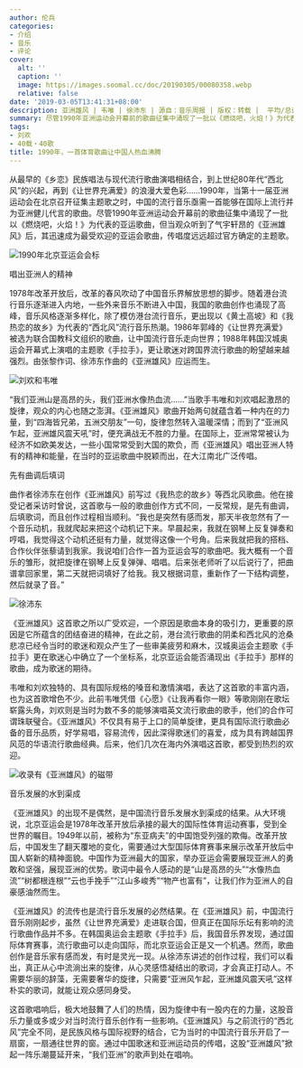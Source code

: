 ```yaml
---
author: 伦兵
categories:
- 介绍
- 音乐
- 评论
cover:
  alt: ''
  caption: ''
  image: https://images.soomal.cc/doc/20190305/00080358.webp
  relative: false
date: '2019-03-05T13:41:31+08:00'
description: 亚洲雄风 | 韦唯 | 徐沛东 | 源自：音乐周报 | 版权：转载 |  平均/总评分：09.60/48
summary: 尽管1990年亚洲运动会开幕前的歌曲征集中涌现了一批以《燃烧吧，火焰！》为代表的亚运歌曲，但当观众听到了气宇轩昂的《亚洲雄风》后，其迅速成为最受欢迎的亚运会歌曲，传唱度远远超过官方确定的主题歌……
tags:
- 刘欢
- 40载・40歌
title: 1990年，一首体育歌曲让中国人热血沸腾
---
```


从最早的《乡恋》民族唱法与现代流行歌曲演唱相结合，到上世纪80年代“西北风”的兴起，再到《让世界充满爱》的浪漫大爱色彩……1990年，当第十一届亚洲运动会在北京召开征集主题歌之时，中国的流行音乐亟需一首能够在国际上流行并为亚洲健儿代言的歌曲。尽管1990年亚洲运动会开幕前的歌曲征集中涌现了一批以《燃烧吧，火焰！》为代表的亚运歌曲，但当观众听到了气宇轩昂的《亚洲雄风》后，其迅速成为最受欢迎的亚运会歌曲，传唱度远远超过官方确定的主题歌。

![1990年北京亚运会会标](https://images.soomal.cc/doc/20190305/00080358.webp)





唱出亚洲人的精神

1978年改革开放后，改革的春风吹动了中国音乐界解放思想的脚步。随着港台流行音乐逐渐进入内地，一些外来音乐不断进入中国，我国的歌曲创作也涌现了高峰，音乐风格逐渐多样化，除了模仿港台流行音乐，更出现以《黄土高坡》和《我热恋的故乡》为代表的“西北风”流行音乐热潮。1986年郭峰的《让世界充满爱》被选为联合国教科文组织的歌曲，让中国流行音乐走向世界；1988年韩国汉城奥运会开幕式上演唱的主题歌《手拉手》，更让歌迷对跨国界流行歌曲的盼望越来越强烈。由张黎作词、徐沛东作曲的《亚洲雄风》应运而生。

![刘欢和韦唯](https://images.soomal.cc/doc/20190305/00080359_01.webp)





“我们亚洲山是高昂的头，我们亚洲水像热血流……”当歌手韦唯和刘欢唱起激昂的旋律，观众的内心也随之澎湃。《亚洲雄风》歌曲开始两句就蕴含着一种内在的力量，到“四海皆兄弟，五洲交朋友”一句，旋律忽然转入温暖深情；而到了“亚洲风乍起，亚洲雄风震天吼”时，便充满战无不胜的力量。在国际上，亚洲常常被认为经济不如欧美发达，一些小国常常受到大国的欺负，而《亚洲雄风》唱出亚洲人特有的精神和能量，在当时的亚运歌曲中脱颖而出，在大江南北广泛传唱。

先有曲调后填词

曲作者徐沛东在创作《亚洲雄风》前写过《我热恋的故乡》等西北风歌曲。他在接受记者采访时曾说，这首歌与一般的歌曲创作方式不同，一反常规，是先有曲调，后填歌词，而且创作过程相当顺利。“我也是突然有感而发，那天半夜忽然有了一个音乐动机，我就爬起来把这个动机记下来。早晨起来，我就在钢琴上反复弹奏和哼唱，我觉得这个动机还挺有力量，就觉得这像一个号角。后来我就把我的搭档、合作伙伴张藜请到我家。我说咱们合作一首为亚运会写的歌曲吧。我大概有一个音乐的雏形，就把旋律在钢琴上反复弹弹、唱唱。后来张老师听了以后说行了，把曲谱拿回家里，第二天就把词填好了给我。我又根据词意，重新作了一下结构调整，然后就录了音。”

![徐沛东](https://images.soomal.cc/doc/20190305/00080361.webp)





《亚洲雄风》这首歌之所以广受欢迎，一个原因是歌曲本身的吸引力，更重要的原因是它所蕴含的团结奋进的精神，在此之前，港台流行歌曲的阴柔和西北风的沧桑悲凉已经令当时的歌迷和观众产生了一些审美疲劳和麻木，汉城奥运会主题歌《手拉手》更在歌迷心中确立了一个坐标系，北京亚运会能否涌现出《手拉手》那样的歌曲，成为歌迷的期待。

韦唯和刘欢独特的、具有国际规格的嗓音和激情演唱，表达了这首歌的丰富内涵，也为这首歌增色不少。此前韦唯凭借《心愿》《让我再看你一眼》等歌刚刚在歌坛崭露头角，刘欢则是当时为数不多的能够演唱英文流行歌曲的歌手，他们的合作可谓珠联璧合。《亚洲雄风》不仅具有易于上口的简单旋律，更具有国际流行歌曲必备的音乐品质，好学易唱，容易流传，因此深得歌迷们的喜爱，成为具有跨越国界风范的华语流行歌曲经典。后来，他们几次在海内外演唱这首歌，都受到热烈的欢迎。

![收录有《亚洲雄风》的磁带](https://images.soomal.cc/doc/20190305/00080360.webp)





音乐发展的水到渠成

《亚洲雄风》的出现不是偶然，是中国流行音乐发展水到渠成的结果。从大环境说，北京亚运会是1978年改革开放后承接的最大的国际性体育运动赛事，受到全世界的瞩目。1949年以前，被称为“东亚病夫”的中国饱受列强的欺侮。改革开放后，中国发生了翻天覆地的变化，需要通过大型国际体育赛事来展示改革开放后中国人崭新的精神面貌。中国作为亚洲最大的国家，举办亚运会需要展现亚洲人的勇敢和坚强，展现亚洲的优势。歌词中最令人感动的是“山是高昂的头”“水像热血流”“树都根连根”“云也手挽手”“江山多峻秀”“物产也富有”，让我们作为亚洲人的自豪感油然而生。

《亚洲雄风》的流传也是流行音乐发展的必然结果。在《亚洲雄风》前，中国流行音乐刚刚起步，虽然《让世界充满爱》走进联合国，但真正在国际乐坛有影响的流行歌曲作品并不多。在韩国奥运会主题歌《手拉手》后，我国音乐界发现，通过国际体育赛事，流行歌曲可以走向国际，而北京亚运会正是又一个机遇。然而，歌曲创作是音乐家有感而发，有时是灵光一现。从徐沛东讲述的创作过程，我们可以看出，真正从心中流淌出来的旋律，从心灵感悟凝结出的歌词，才会真正打动人。不需要华丽的辞藻，无需要奢华的旋律，只需要“亚洲风乍起，亚洲雄风震天吼”这样朴实的歌词，就能让观众感同身受。

这首歌唱响后，极大地鼓舞了人们的热情，因为旋律中有一股内在的力量，这股音乐力量或多或少对当时流行音乐创作有一些影响。《亚洲雄风》与之前流行的“西北风”完全不同，是民族风格与国际视野的结合，它为当时的中国流行音乐开启了一扇窗，一扇通往世界的窗。通过中国歌迷和亚洲运动员的传唱，这股“亚洲雄风”掀起一阵乐潮蔓延开来，“我们亚洲”的歌声到处在唱响。